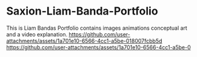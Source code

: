 # Saxion-Liam-Banda-Portfolio
This is Liam Bandas Portfolio 
contains images
animations
conceptual art
and a video explanation.
https://github.com/user-attachments/assets/1a701e10-6566-4cc1-a5be-018007fcbb5d
https://github.com/user-attachments/assets/1a701e10-6566-4cc1-a5be-0
